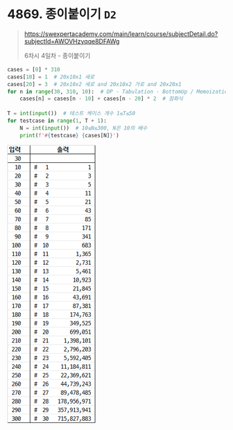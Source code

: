 # 4869. 종이붙이기 `D2`

> https://swexpertacademy.com/main/learn/course/subjectDetail.do?subjectId=AWOVHzyqqe8DFAWg
>
> 6차시 4일차 - 종이붙이기	

```python
cases = [0] * 310
cases[10] = 1  # 20x10x1 세로
cases[20] = 3  # 20x10x2 세로 and 20x10x2 가로 and 20x20x1
for n in range(30, 310, 10):  # DP - Tabulation - BottomUp / Memoization
    cases[n] = cases[n - 10] + cases[n - 20] * 2  # 점화식

T = int(input())  # 테스트 케이스 개수 1≤T≤50
for testcase in range(1, T + 1):
    N = int(input())  # 10≤N≤300, N은 10의 배수
    print(f'#{testcase} {cases[N]}')
```

![](README.assets/04869.png)